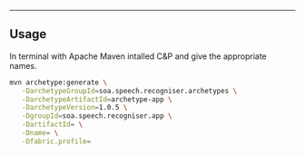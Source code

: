 ---

## Usage

In terminal with Apache Maven intalled C&P and give the appropriate names.

```sh
mvn archetype:generate \
   -DarchetypeGroupId=soa.speech.recogniser.archetypes \
   -DarchetypeArtifactId=archetype-app \
   -DarchetypeVersion=1.0.5 \
   -DgroupId=soa.speech.recogniser.app \
   -DartifactId= \
   -Dname= \
   -Dfabric.profile=
```

